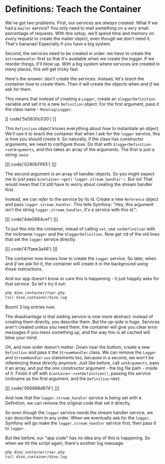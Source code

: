 # Definitions: Teach the Container

We've got two problems. First, our services are *always* created. What if
we had a `mailer` service? You only need to mail something on a very small
percentage of requests. With this setup, we'll spend time and memory on *every*
request to create the mailer object, even though we don't need it. That's
bananas! Especially if you have a big system.

Second, the services need to be created in order: we *have* to create the
`$streamHandler` first so that it's available when we create the logger.
If we reorder things, it'll blow up. With a big system where services are
created in many places, this will get tricky fast. 

Here's the answer: don't create the services. Instead, let's *teach* the
container *how* to create them. Then *it* will create the objects when and
*if* we ask for them.

This means that instead of creating a `Logger`, create an `$loggerDefinition`
variable and set it to a new `Definition` object. For the first argument,
pass it the class name - `Monolog\Logger`.

[[ code('5e5830c030') ]]

This `Definition` object knows everything about *how* to instantiate an object.
We'll use it to *teach* the container that when I ask for the `logger` service,
this is *how* you should create it. So naturally, if the class has constructor
arguments, we need to configure those. Do that with `$loggerDefinition->setArguments`,
and this takes an array of the arguments. The first is just a string: `main`:

[[[ code('0280b11f45') ]]]

The second argument is an array of handler objects. So you might expect me
to just pass `$container->get('logger.stream_handler')`. But no! That would
mean that I'd *still* have to worry about creating the stream handler first.

Instead, we can *refer* to the service by its id. Create a new `Reference`
object and pass `logger.stream_handler`. This tells Symfony: "Hey, this argument
isn't the string `logger.stream_handler`, it's a service with this id.":

[[[ code('4de0684cef') ]]]

To put this into the container, intead of calling `set`, use `setDefinition`
with the nickname `logger` and the `$loggerDefinition`. Now get rid of the
old lines that set the `logger` service directly:

[[[ code('47faee3a48') ]]]

The container now knows *how* to create the `logger` service. So later, when
and *if* we ask for it, the container will create it in the background using
these instructions.

And our app doesn't know or care this is happening - it just happily asks for
that service. So let's try it out:

```bash
php dino_container/roar.php
tail dino_container/dino.log
```

Boom! 3 log entries now.

The disadvantage is that adding service is now more abstract: instead
of creating them directly, you describe them. But the up-side is *huge*.
Services aren't created unless you need them, the container will give you
clear error messages if you mess something up, *and* the way this is all
cached will blow your mind.

Oh, and now order doesn't matter. Down near the bottom, create a new
`Definition` and pass it the `StreamHandler` class. We can remove the `Logger`
and `StreamHandler` `use` statements too, because in a second, we won't be
referencing these directly anymore. Just like before, call `setArguments`,
pass it an array, and put the *one* constructor argument - the log file path -
inside of it. Finish it off with `$container->setDefinition()`, passing the
service nickname as the first argument, and the `Definition` next:

[[[ code('590968d674') ]]]

And now that the `logger.stream_handler` service is being set with a Definition,
we can remove the original code that set it directly.

So even though the `logger` service *needs* the stream handler service, we
can describe them in any order. When we eventually ask for the `logger`,
Symfony will go make the `logger.stream_handler` service first, then pass
it to `logger`.

But like before, our "app code" has no idea any of this is happening. So
when we hit the script again, there's another log message:

```bash
php dino_container/roar.php
tail dino_container/dino.log
```
